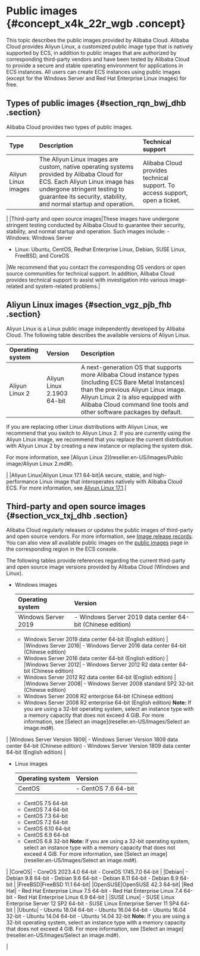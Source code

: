 # Public images {#concept_x4k_22r_wgb .concept}

This topic describes the public images provided by Alibaba Cloud. Alibaba Cloud provides Aliyun Linux, a customized public image type that is natively supported by ECS, in addition to public images that are authorized by corresponding third-party vendors and have been tested by Alibaba Cloud to provide a secure and stable operating environment for applications in ECS instances. All users can create ECS instances using public images \(except for the Windows Server and Red Hat Enterprise Linux images\) for free.

## Types of public images {#section_rqn_bwj_dhb .section}

Alibaba Cloud provides two types of public images.

|Type|Description|Technical support|
|:---|:----------|:----------------|
|Aliyun Linux images|The Aliyun Linux images are custom, native operating systems provided by Alibaba Cloud for ECS. Each Aliyun Linux image has undergone stringent testing to guarantee its security, stability, and normal startup and operation.| Alibaba Cloud provides technical support. To access support, open a ticket.

 |
|Third-party and open source images|These images have undergone stringent testing conducted by Alibaba Cloud to guarantee their security, stability, and normal startup and operation. Such images include: -   Windows: Windows Server
-   Linux: Ubuntu, CentOS, Redhat Enterprise Linux, Debian, SUSE Linux, FreeBSD, and CoreOS

 |We recommend that you contact the corresponding OS vendors or open source communities for technical support. In addition, Alibaba Cloud provides technical support to assist with investigation into various image-related and system-related problems.|

## Aliyun Linux images {#section_vgz_pjb_fhb .section}

Aliyun Linux is a Linux public image independently developed by Alibaba Cloud. The following table describes the available versions of Aliyun Linux.

|Operating system|Version|Description|
|:---------------|:------|:----------|
|Aliyun Linux 2|Aliyun Linux 2.1903 64-bit| A next-generation OS that supports more Alibaba Cloud instance types \(including ECS Bare Metal Instances\) than the previous Aliyun Linux image. Aliyun Linux 2 is also equipped with Alibaba Cloud command line tools and other software packages by default.

 If you are replacing other Linux distributions with Aliyun Linux, we recommend that you switch to Aliyun Linux 2. If you are currently using the Aliyun Linux image, we recommend that you replace the current distribution with Aliyun Linux 2 by creating a new instance or replacing the system disk.

 For more information, see [Aliyun Linux 2](reseller.en-US/Images/Public image/Aliyun Linux 2.md#).

 |
|Aliyun Linux|Aliyun Linux 17.1 64-bit|A secure, stable, and high-performance Linux image that interoperates natively with Alibaba Cloud ECS. For more information, see [Aliyun Linux 17.1](reseller.en-US/.md#).|

## Third-party and open source images {#section_vcx_txj_dhb .section}

Alibaba Cloud regularly releases or updates the public images of third-party and open source vendors. For more information, see [Image release records](https://help.aliyun.com/document_detail/100410.html#concept-orn-h2x-dgb). You can also view all available public images on the [public images](https://ecs.console.aliyun.com/#image/region/cn-hangzhou/systemImageList) page in the corresponding region in the ECS console.

The following tables provide references regarding the current third-party and open source image versions provided by Alibaba Cloud \(Windows and Linux\).

-   Windows images

    |Operating system|Version|
    |:---------------|:------|
    |Windows Server 2019|     -   Windows Server 2019 data center 64-bit \(Chinese edition\)
    -   Windows Server 2019 data center 64-bit \(English edition\)
 |
    |Windows Server 2016|     -   Windows Server 2016 data center 64-bit \(Chinese edition\)
    -   Windows Server 2016 data center 64-bit \(English edition\)
 |
    |Windows Server 2012|     -   Windows Server 2012 R2 data center 64-bit \(Chinese edition\)
    -   Windows Server 2012 R2 data center 64-bit \(English edition\)
 |
    |Windows Server 2008|     -   Windows Server 2008 standard SP2 32-bit \(Chinese edition\)
    -   Windows Server 2008 R2 enterprise 64-bit \(Chinese edition\)
    -   Windows Server 2008 R2 enterprise 64-bit \(English edition\)
 **Note:** If you are using a 32-bit operating system, select an instance type with a memory capacity that does not exceed 4 GiB. For more information, see [Select an image](reseller.en-US/Images/Select an image.md#).

 |
    |Windows Server Version 1809|     -   Windows Server Version 1809 data center 64-bit \(Chinese edition\)
    -   Windows Server Version 1809 data center 64-bit \(English edition\)
 |

-   Linux images

    |Operating system|Version|
    |:---------------|:------|
    |CentOS|     -   CentOS 7.6 64-bit
    -   CentOS 7.5 64-bit
    -   CentOS 7.4 64-bit
    -   CentOS 7.3 64-bit
    -   CentOS 7.2 64-bit
    -   CentOS 6.10 64-bit
    -   CentOS 6.9 64-bit
    -   CentOS 6.8 32-bit
 **Note:** If you are using a 32-bit operating system, select an instance type with a memory capacity that does not exceed 4 GiB. For more information, see [Select an image](reseller.en-US/Images/Select an image.md#).

 |
    |CoreOS|     -   CoreOS 2023.4.0 64-bit
    -   CoreOS 1745.7.0 64-bit
 |
    |Debian|     -   Debian 9.8 64-bit
    -   Debian 9.6 64-bit
    -   Debian 8.11 64-bit
    -   Debian 8.9 64-bit
 |
    |FreeBSD|FreeBSD 11.1 64-bit|
    |OpenSUSE|OpenSUSE 42.3 64-bit|
    |Red Hat|     -   Red Hat Enterprise Linux 7.5 64-bit
    -   Red Hat Enterprise Linux 7.4 64-bit
    -   Red Hat Enterprise Linux 6.9 64-bit
 |
    |SUSE Linux|     -   SUSE Linux Enterprise Server 12 SP2 64-bit
    -   SUSE Linux Enterprise Server 11 SP4 64-bit
 |
    |Ubuntu|     -   Ubuntu 18.04 64-bit
    -   Ubuntu 16.04 64-bit
    -   Ubuntu 16.04 32-bit
    -   Ubuntu 14.04 64-bit
    -   Ubuntu 14.04 32-bit
 **Note:** If you are using a 32-bit operating system, select an instance type with a memory capacity that does not exceed 4 GiB. For more information, see [Select an image](reseller.en-US/Images/Select an image.md#).

 |


